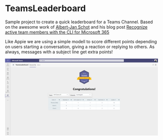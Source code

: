 # TeamsLeaderboard
Sample project to create a quick leaderboard for a Teams Channel. 
Based on the awesome work of [Albert-Jan Schot](https://twitter.com/appieschot) and his blog post [Recognize active team members with the CLI for Microsoft 365](https://www.cloudappie.nl/recognize-active-team-members-cli-microsoft-365/)

Like Appie we are using a simple modell to score different points depending on users starting a conversation, giving a reaction or replying to others. As always, messages with a subject line get extra points!

![alt text](https://github.com/thomyg/TeamsLeaderboard/blob/master/Leaderboard.png "Demo")
